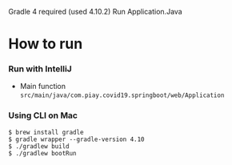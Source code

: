 Gradle 4 required (used 4.10.2) 
Run Application.Java 

# How to run
### Run with IntelliJ
- Main function
`src/main/java/com.piay.covid19.springboot/web/Application`

### Using CLI on Mac
```shell
$ brew install gradle
$ gradle wrapper --gradle-version 4.10
$ ./gradlew build
$ ./gradlew bootRun
```

